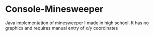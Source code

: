 # Console-Minesweeper
Java implementation of minesweeper I made in high school. It has no graphics and requires manual entry of x/y coordinates
